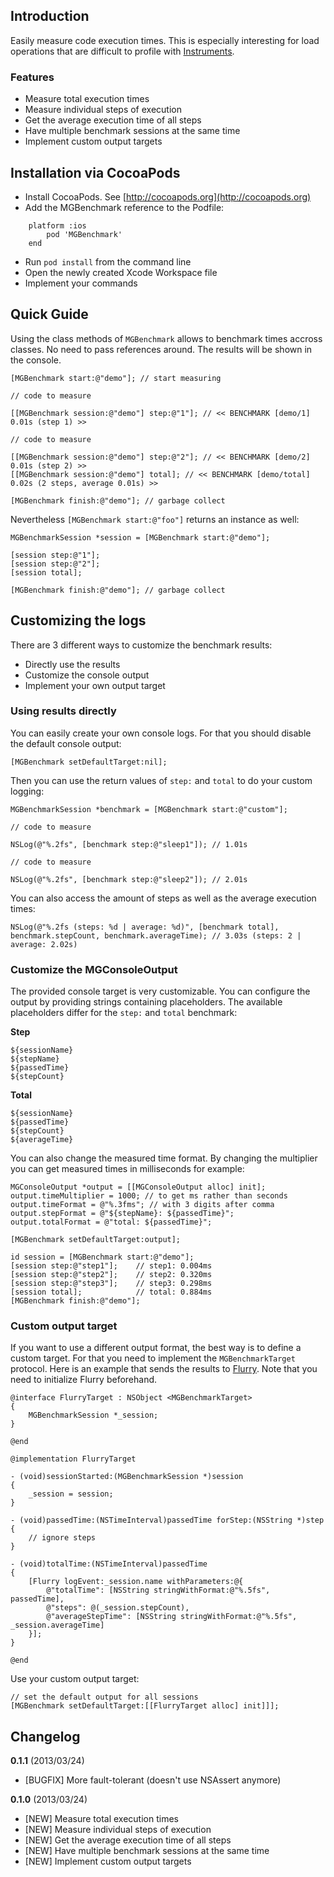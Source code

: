 ## Introduction

Easily measure code execution times. This is especially interesting for load operations that are difficult to profile with [Instruments](http://developer.apple.com/library/mac/#documentation/DeveloperTools/Conceptual/InstrumentsUserGuide/Introduction/Introduction.html).

### Features

* Measure total execution times
* Measure individual steps of execution
* Get the average execution time of all steps
* Have multiple benchmark sessions at the same time
* Implement custom output targets

## Installation via CocoaPods

- Install CocoaPods. See [http://cocoapods.org](http://cocoapods.org)
- Add the MGBenchmark reference to the Podfile:
```
    platform :ios
    	pod 'MGBenchmark'
    end
```

- Run `pod install` from the command line
- Open the newly created Xcode Workspace file
- Implement your commands

## Quick Guide

Using the class methods of `MGBenchmark` allows to benchmark times accross classes. No need to pass references around. The results will be shown in the console.

```obj-c
[MGBenchmark start:@"demo"]; // start measuring

// code to measure

[[MGBenchmark session:@"demo"] step:@"1"]; // << BENCHMARK [demo/1] 0.01s (step 1) >>

// code to measure

[[MGBenchmark session:@"demo"] step:@"2"]; // << BENCHMARK [demo/2] 0.01s (step 2) >>
[[MGBenchmark session:@"demo"] total]; // << BENCHMARK [demo/total] 0.02s (2 steps, average 0.01s) >>

[MGBenchmark finish:@"demo"]; // garbage collect
```

Nevertheless `[MGBenchmark start:@"foo"]` returns an instance as well:

```obj-c
MGBenchmarkSession *session = [MGBenchmark start:@"demo"];

[session step:@"1"];
[session step:@"2"];
[session total];

[MGBenchmark finish:@"demo"]; // garbage collect
```

## Customizing the logs

There are 3 different ways to customize the benchmark results:
* Directly use the results
* Customize the console output
* Implement your own output target

### Using results directly

You can easily create your own console logs. For that you should disable the default console output:

```obj-c
[MGBenchmark setDefaultTarget:nil];
```

Then you can use the return values of `step:` and `total` to do your custom logging:

```obj-c
MGBenchmarkSession *benchmark = [MGBenchmark start:@"custom"];

// code to measure

NSLog(@"%.2fs", [benchmark step:@"sleep1"]); // 1.01s

// code to measure

NSLog(@"%.2fs", [benchmark step:@"sleep2"]); // 2.01s
```

You can also access the amount of steps as well as the average execution times:

```obj-c
NSLog(@"%.2fs (steps: %d | average: %d)", [benchmark total], benchmark.stepCount, benchmark.averageTime); // 3.03s (steps: 2 | average: 2.02s)
```

### Customize the MGConsoleOutput

The provided console target is very customizable. You can configure the output by providing strings containing placeholders. The available placeholders differ for the `step:` and `total` benchmark:

**Step**
```
${sessionName}
${stepName}
${passedTime}
${stepCount}
```

**Total**
```
${sessionName}
${passedTime}
${stepCount}
${averageTime}
```

You can also change the measured time format. By changing the multiplier you can get measured times in milliseconds for example:

```obj-c
MGConsoleOutput *output = [[MGConsoleOutput alloc] init];
output.timeMultiplier = 1000; // to get ms rather than seconds
output.timeFormat = @"%.3fms"; // with 3 digits after comma
output.stepFormat = @"${stepName}: ${passedTime}";
output.totalFormat = @"total: ${passedTime}";

[MGBenchmark setDefaultTarget:output];

id session = [MGBenchmark start:@"demo"];
[session step:@"step1"]; 	// step1: 0.004ms
[session step:@"step2"]; 	// step2: 0.320ms
[session step:@"step3"]; 	// step3: 0.298ms
[session total]; 			// total: 0.884ms
[MGBenchmark finish:@"demo"];
```

### Custom output target

If you want to use a different output format, the best way is to define a custom target. For that you need to implement the `MGBenchmarkTarget` protocol. Here is an example that sends the results to [Flurry](http://www.flurry.com/flurry-analytics.html). Note that you need to initialize Flurry beforehand.

```obj-c
@interface FlurryTarget : NSObject <MGBenchmarkTarget>
{
    MGBenchmarkSession *_session;
}

@end
```

```obj-c
@implementation FlurryTarget

- (void)sessionStarted:(MGBenchmarkSession *)session
{
	_session = session;
}

- (void)passedTime:(NSTimeInterval)passedTime forStep:(NSString *)step
{
	// ignore steps
}

- (void)totalTime:(NSTimeInterval)passedTime
{
	[Flurry logEvent:_session.name withParameters:@{
		@"totalTime": [NSString stringWithFormat:@"%.5fs", passedTime],
		@"steps": @(_session.stepCount),
		@"averageStepTime": [NSString stringWithFormat:@"%.5fs", _session.averageTime]
	}];
}

@end
```

Use your custom output target:

```obj-c
// set the default output for all sessions
[MGBenchmark setDefaultTarget:[[FlurryTarget alloc] init]]];
```

## Changelog

**0.1.1** (2013/03/24)

* [BUGFIX] More fault-tolerant (doesn't use NSAssert anymore)

**0.1.0** (2013/03/24)

* [NEW] Measure total execution times
* [NEW] Measure individual steps of execution
* [NEW] Get the average execution time of all steps
* [NEW] Have multiple benchmark sessions at the same time
* [NEW] Implement custom output targets
